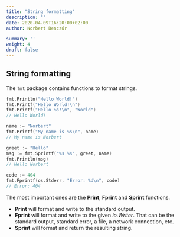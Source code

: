 ```yaml
---
title: "String formatting"
description: ""
date: 2020-04-09T16:20:00+02:00
author: Norbert Benczúr

summary: ''
weight: 4
draft: false
---
```


## String formatting

The `fmt` package contains functions to format strings.

```go
fmt.Println("Hello World!")
fmt.Printf("Hello World!\n")
fmt.Printf("Hello %s!\n", "World")
// Hello World!

name := "Norbert"
fmt.Printf("My name is %s\n", name)
// My name is Norbert

greet := "Hello"
msg := fmt.Sprintf("%s %s", greet, name)
fmt.Println(msg)
// Hello Norbert

code := 404
fmt.Fprintf(os.Stderr, "Error: %d\n", code)
// Error: 404
```

The most important ones are the **Print**, **Fprint** and **Sprint** functions.

- **Print** will format and write to the standard output.
- **Fprint** will format and write to the given *io.Writer*. That can be the standard output, standard error, a file, a network connection, etc.
- **Sprint** will format and return the resulting string.